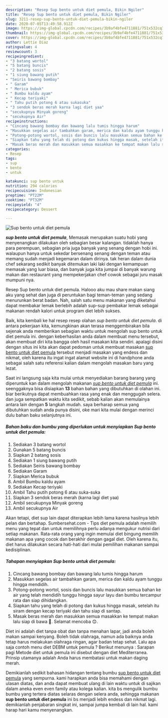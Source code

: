 ```yaml
---
description: "Resep Sup bento untuk diet pemula, Bikin Ngiler"
title: "Resep Sup bento untuk diet pemula, Bikin Ngiler"
slug: 3211-resep-sup-bento-untuk-diet-pemula-bikin-ngiler
date: 2020-07-05T13:49:58.912Z
image: https://img-global.cpcdn.com/recipes/3b9af4bfe4711881/751x532cq70/sup-bento-untuk-diet-pemula-foto-resep-utama.jpg
thumbnail: https://img-global.cpcdn.com/recipes/3b9af4bfe4711881/751x532cq70/sup-bento-untuk-diet-pemula-foto-resep-utama.jpg
cover: https://img-global.cpcdn.com/recipes/3b9af4bfe4711881/751x532cq70/sup-bento-untuk-diet-pemula-foto-resep-utama.jpg
author: Lettie Diaz
ratingvalue: 4
reviewcount: 3
recipeingredient:
- "3 batang wortol"
- "5 batang buncis"
- "2 batang sosis"
- "1 siung bawang putih"
- "Seiris bawang bombay"
- " Garam"
- " Merica bubuk"
- " Bumbu kaldu ayam"
- " Kecap teriyaki"
- " Tahu putih potong 6 atau sukasuka"
- "3 sendok beras merah karna lagi diet yaa"
- "secukupnya Minyak goreng"
- "secukupnya Air"
recipeinstructions:
- "Cincang bawang bombay dan bawang lalu tumis hingga harum"
- "Masukkan segelas air tambahkan garam, merica dan kaldu ayam tunggu hingga mendidih."
- "Potong-potong wortol, sosis dan buncis lalu masukkan semua bahan ke air yang telah mendidih tunggu hingga sayur layu dan bumbu tercampur rata dan siap dihidangkan."
- "Siapkan tahu yang telah di potong dan kukus hingga masak, setelah itu siram dengan kecap teriyaki dan tahu siap di santap."
- "Masak beras merah dan masukkan semua masakkan ke tempat makan lalu siap di bawa 🙂. Selamat mencoba 😊."
categories:
- Resep
tags:
- sup
- bento
- untuk

katakunci: sup bento untuk 
nutrition: 294 calories
recipecuisine: Indonesian
preptime: "PT22M"
cooktime: "PT32M"
recipeyield: "4"
recipecategory: Dessert

---
```



![Sup bento untuk diet pemula](https://img-global.cpcdn.com/recipes/3b9af4bfe4711881/751x532cq70/sup-bento-untuk-diet-pemula-foto-resep-utama.jpg)

<b><i>sup bento untuk diet pemula</i></b>, Memasak merupakan suatu hobi yang menyenangkan dilakukan oleh sebagian besar kalangan. tidaklah hanya para perempuan, sebagian pria juga banyak yang senang dengan hobi ini. walaupun hanya untuk sekedar bersenang senang dengan teman atau memang sudah menjadi kegemaran dalam dirinya. tak heran dalam dunia chef sekarang sedikit banyak ditemukan laki laki dengan kemampuan memasak yang luar biasa, dan banyak juga kita jumpai di banyak warung makan dan restaurant yang mempekerjakan chef cowok sebagai juru masak mumpuni nya.

Resep Sup bento untuk diet pemula. Halooo aku mau share makan siang aku yang sehat dan juga di peruntukan bagi teman-teman yang sedang menurunkan berat badan. Nah, salah satu menu makanan yang diketahui dapat membakar lemak berlebih adalah sup-sup pembakar lemak sebagai makanan rendah kalori untuk program diet lebih sukses.

Baik, kita kembali ke hal resep resep olahan <i>sup bento untuk diet pemula</i>. di antara pekerjaan kita, kemungkinan akan terasa menggembirakan bila sejenak anda memberikan sebagian waktu untuk mengolah sup bento untuk diet pemula ini. dengan keberhasilan anda dalam membuat menu tersebut, akan membuat diri kita bangga oleh hasil masakan kita sendiri. apalagi disini dengan situs ini kita akan dapat pedoman untuk membuat masakan <u>sup bento untuk diet pemula</u> tersebut menjadi masakan yang endess dan nikmat, oleh karena itu ingat ingat alamat website ini di handphone anda sebagai salah satu referensi kalian dalam mengolah masakan baru yang lezat.


Saat ini langsung saja kita mulai untuk menyediakan barang barang yang diperuntuk kan dalam mengolah makanan <u><i>sup bento untuk diet pemula</i></u> ini. seenggaknya bisa disiapkan <b>13</b> bahan bahan yang dibutuhkan di olahan ini. biar berikutnya dapat membuahkan rasa yang enak dan menggugah selera. dan juga sempatkan waktu kita sedikit, sebab kalian akan memulainya antara lain dengan <b>5</b> langkah mudah. saya berharap semua yang dibutuhkan sudah anda punya disini, oke mari kita mulai dengan merinci dulu bahan baku selanjutnya ini.

<!--inarticleads1-->

##### Bahan baku dan bumbu yang diperlukan untuk menyiapkan Sup bento untuk diet pemula:

1. Sediakan 3 batang wortol
1. Gunakan 5 batang buncis
1. Siapkan 2 batang sosis
1. Sediakan 1 siung bawang putih
1. Sediakan Seiris bawang bombay
1. Sediakan  Garam
1. Siapkan  Merica bubuk
1. Ambil  Bumbu kaldu ayam
1. Sediakan  Kecap teriyaki
1. Ambil  Tahu putih potong 6 atau suka-suka
1. Siapkan 3 sendok beras merah (karna lagi diet yaa)
1. Ambil secukupnya Minyak goreng
1. Ambil secukupnya Air


Akan tetapi, diet sup lain dapat diterapkan lebih lama karena hasilnya lebih pelan dan bertahap. Sumbersehat.com - Tips diet pemula adalah memilih menu yang tepat dan untuk memilihnya perlu adanya mengukur nutrisi dari setiap makanan. Rata-rata orang yang ingin memulai diet bingung memilih makanan apa yang cocok dan berakhir dengan gagal diet. Oleh karena itu, diet harus dilakukan secara hati-hati dari mulai pemilihan makanan sampai kedisiplinan. 

<!--inarticleads2-->

##### Tahapan menyiapkan Sup bento untuk diet pemula:

1. Cincang bawang bombay dan bawang lalu tumis hingga harum
1. Masukkan segelas air tambahkan garam, merica dan kaldu ayam tunggu hingga mendidih.
1. Potong-potong wortol, sosis dan buncis lalu masukkan semua bahan ke air yang telah mendidih tunggu hingga sayur layu dan bumbu tercampur rata dan siap dihidangkan.
1. Siapkan tahu yang telah di potong dan kukus hingga masak, setelah itu siram dengan kecap teriyaki dan tahu siap di santap.
1. Masak beras merah dan masukkan semua masakkan ke tempat makan lalu siap di bawa 🙂. Selamat mencoba 😊.


Diet ini adalah diet tanpa obat dan tanpa menahan lapar, jadi anda boleh makan sampai kenyang. Boleh tidak olahraga, namun ada baiknya anda tetap harus melakukan olahraga ringan, agar badan tetap sehat. Lalu apa saja contoh menu diet DEBM untuk pemula ? Berikut menunya : Sarapan pagi Metode diet untuk pemula ini disebut dengan diet Mediterranea. Prinsip utamanya adalah Anda harus membatasi untuk makan daging merah. 

Demikianlah sedikit bahasan hidangan tentang bumbu <u>sup bento untuk diet pemula</u> yang sempurna. kami harapkan anda bisa memahami dengan ulasan diatas, dan anda dapat membuat ulang di lain waktu untuk di sajikan dalam aneka even even family atau kolega kalian. kita bs mengulik bumbu bumbu yang tertera diatas selaras dengan selera anda, sehingga makanan <b>sup bento untuk diet pemula</b> ini bs menjadi lebih endess dan nikmat lagi. demikianlah penjabaran singkat ini, sampai jumpa kembali di lain hal. kami harap hari kamu menyenangkan.
